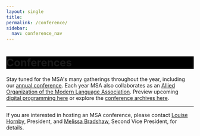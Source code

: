 ```yaml
---
layout: single
title: 
permalink: /conference/
sidebar:
  nav: conference_nav
---
```

 
<div id="main-banner">
	<div class="page__hero--overlay"
  style="background-color: #000; background-image: linear-gradient(rgba(0, 0, 0, 0.5), rgba(0, 0, 0, 0.5)), url(/msa/assets/the_drake.jpg);">
		<div class="wrapper">
		  <h1 id="page-title" class="page__title" itemprop="headline">       
			  Conferences    
		  </h1> 
		</div>
	</div>
</div>

<!-- #BeginEditable "content" -->

<p>Stay tuned for the MSA's many gatherings throughout the year, including our <a href="/msa/conference/upcoming-conferences/">annual conference</a>. Each year MSA also collaborates as an <a href="/msa/conference/MSA-MLA/">Allied Organization of the Modern Language Association</a>. Preview upcoming <a href="/msa/conference/digital/">digital programming here</a> or explore the <a href="/msa/conference/past-conferences/">conference archives here</a>.
</p>

<hr>

<p>If you are interested in hosting an MSA conference, please contact <a
	href="mailto:lhornby@humnet.ucla.edu">Louise Hornby</a>,
President, and <a href="mailto:mbradshaw@luc.edu">Melissa Bradshaw</a>, Second Vice President, for details.</p>
<p>&nbsp;</p>
<!-- #EndEditable -->